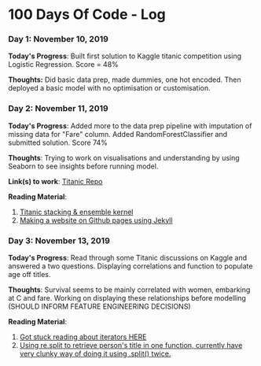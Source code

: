 # 100 Days Of Code - Log

### Day 1: November 10, 2019


**Today's Progress**: Built first solution to Kaggle titanic competition using Logistic Regression. Score = 48%

**Thoughts:** Did basic data prep, made dummies, one hot encoded. Then deployed a basic model with no optimisation or customisation.


### Day 2: November 11, 2019


**Today's Progress**: Added more to the data prep pipeline with imputation of missing data for "Fare" column. Added RandomForestClassifier and submitted solution. Score 74%

**Thoughts**: Trying to work on visualisations and understanding by using Seaborn to see insights before running model.

**Link(s) to work**: [Titanic Repo](https://github.com/comaraDOTcom/kaggle-titanic)

**Reading Material**: 
1.  [Titanic stacking & ensemble kernel](https://www.kaggle.com/nicapotato/titanic-voting-pipeline-stack-and-guide)
2.  [Making a website on Github pages using Jekyll](https://pages.github.com/)

### Day 3: November 13, 2019


**Today's Progress**: Read through some Titanic discussions on Kaggle and answered a two questions. Displaying correlations and function to populate age off titles.

**Thoughts**: Survival seems to be mainly correlated with women, embarking at C and fare. Working on displaying these relationships before modelling (SHOULD INFORM FEATURE ENGINEERING DECISIONS)

**Reading Material**: 
1.  [Got stuck reading about iterators HERE](https://docs.python.org/3/library/itertools.html?)
2.  [Using re.split to retrieve person's title in one function, currently have very clunky way of doing it using .split() twice.](https://docs.python.org/2/library/re.html)